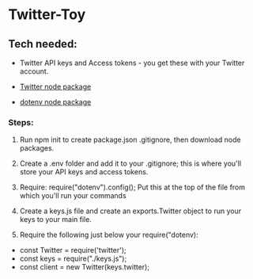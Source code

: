 # Twitter-Toy

## Tech needed:

* Twitter API keys and Access tokens - you get these with your Twitter account.

* [Twitter node package](https://www.npmjs.com/package/twitter)

* [dotenv node package](https://www.npmjs.com/package/dotenv)

### Steps:
1) Run npm init to create package.json .gitignore, then download node packages.

2) Create a .env folder and add it to your .gitignore; this is where you'll store your API keys and access tokens.

3) Require: require("dotenv").config();
Put this at the top of the file from which you'll run your commands

4) Create a keys.js file and create an exports.Twitter object to run your keys to your main file.

5) Require the following just below your require("dotenv):
* const Twitter = require('twitter');
* const keys = require("./keys.js");
* const client = new Twitter(keys.twitter);